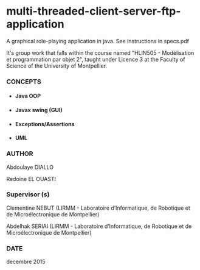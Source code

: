 # multi-threaded-client-server-ftp-application
A graphical role-playing application in java. See instructions in specs.pdf

It's group work that falls within the course named "HLIN505 - Modélisation et programmation par objet 2", taught under Licence 3 at the Faculty of Science of the University of Montpellier. 

### CONCEPTS
  * #### Java OOP
  * #### Javax swing (GUI)
  * #### Exceptions/Assertions
  * #### UML

### AUTHOR

Abdoulaye DIALLO

Redoine EL OUASTI


### Supervisor (s) 
Clementine NEBUT (LIRMM - Laboratoire d’Informatique, de Robotique et de Microélectronique de Montpellier)

Abdelhak SERIAI (LIRMM - Laboratoire d’Informatique, de Robotique et de Microélectronique de Montpellier)

### DATE
decembre 2015

